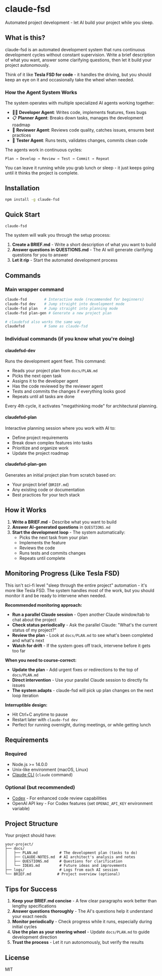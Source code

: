 # claude-fsd

Automated project development - let AI build your project while you sleep.

## What is this?

claude-fsd is an automated development system that runs continuous development cycles without constant supervision. Write a brief description of what you want, answer some clarifying questions, then let it build your project autonomously.

Think of it like **Tesla FSD for code** - it handles the driving, but you should keep an eye on it and occasionally take the wheel when needed.

### How the Agent System Works

The system operates with multiple specialized AI agents working together:

- 🧑‍💻 **Developer Agent**: Writes code, implements features, fixes bugs
- 📋 **Planner Agent**: Breaks down tasks, manages the development roadmap  
- 👀 **Reviewer Agent**: Reviews code quality, catches issues, ensures best practices
- 🧪 **Tester Agent**: Runs tests, validates changes, commits clean code

The agents work in continuous cycles:
```
Plan → Develop → Review → Test → Commit → Repeat
```

You can leave it running while you grab lunch or sleep - it just keeps going until it thinks the project is complete.

## Installation

```bash
npm install -g claude-fsd
```

## Quick Start

```bash
claude-fsd
```

The system will walk you through the setup process:

1. **Create a BRIEF.md** - Write a short description of what you want to build
2. **Answer questions in QUESTIONS.md** - The AI will generate clarifying questions for you to answer
3. **Let it rip** - Start the automated development process

## Commands

### Main wrapper command
```bash
claude-fsd        # Interactive mode (recommended for beginners)
claude-fsd dev    # Jump straight into development mode
claude-fsd plan   # Jump straight into planning mode
claude-fsd plan-gen # Generate a new project plan

# claudefsd also works the same way
claudefsd         # Same as claude-fsd
```

### Individual commands (if you know what you're doing)

#### claudefsd-dev
Runs the development agent fleet. This command:
- Reads your project plan from `docs/PLAN.md`
- Picks the next open task
- Assigns it to the developer agent
- Has the code reviewed by the reviewer agent
- Tests and commits the changes if everything looks good
- Repeats until all tasks are done

Every 4th cycle, it activates "megathinking mode" for architectural planning.

#### claudefsd-plan
Interactive planning session where you work with AI to:
- Define project requirements
- Break down complex features into tasks
- Prioritize and organize work
- Update the project roadmap

#### claudefsd-plan-gen
Generates an initial project plan from scratch based on:
- Your project brief (`BRIEF.md`)
- Any existing code or documentation
- Best practices for your tech stack

## How it Works

1. **Write a BRIEF.md** - Describe what you want to build
2. **Answer AI-generated questions** in `QUESTIONS.md` 
3. **Start the development loop** - The system automatically:
   - Picks the next task from your plan
   - Implements the feature
   - Reviews the code
   - Runs tests and commits changes
   - Repeats until complete

## Monitoring Progress (Like Tesla FSD)

This isn't sci-fi level "sleep through the entire project" automation - it's more like Tesla FSD. The system handles most of the work, but you should monitor it and be ready to intervene when needed.

**Recommended monitoring approach:**
- **Run a parallel Claude session** - Open another Claude window/tab to chat about the project
- **Check status periodically** - Ask the parallel Claude: "What's the current status of my project?"
- **Review the plan** - Look at `docs/PLAN.md` to see what's been completed and what's next
- **Watch for drift** - If the system goes off track, intervene before it gets too far

**When you need to course-correct:**
- **Update the plan** - Add urgent fixes or redirections to the top of `docs/PLAN.md`
- **Direct intervention** - Use your parallel Claude session to directly fix issues
- **The system adapts** - claude-fsd will pick up plan changes on the next loop iteration

**Interruptible design:**
- Hit Ctrl+C anytime to pause
- Restart later with `claude-fsd dev`
- Perfect for running overnight, during meetings, or while getting lunch

## Requirements

### Required
- Node.js >= 14.0.0
- Unix-like environment (macOS, Linux)
- [Claude CLI](https://docs.anthropic.com/en/docs/claude-code) (`claude` command)

### Optional (but recommended)
- [Codex](https://github.com/Codex-ai/codex) - For enhanced code review capabilities
- OpenAI API key - For Codex features (set `OPENAI_API_KEY` environment variable)

## Project Structure

Your project should have:
```
your-project/
├── docs/
│   ├── PLAN.md          # The development plan (tasks to do)
│   ├── CLAUDE-NOTES.md  # AI architect's analysis and notes
│   ├── QUESTIONS.md     # Questions for clarification
│   └── IDEAS.md         # Future ideas and improvements
├── logs/                # Logs from each AI session
└── BRIEF.md            # Project overview (optional)
```

## Tips for Success

1. **Keep your BRIEF.md concise** - A few clear paragraphs work better than lengthy specifications
2. **Answer questions thoroughly** - The AI's questions help it understand your exact needs
3. **Monitor periodically** - Check progress while it runs, especially during initial cycles
4. **Use the plan as your steering wheel** - Update `docs/PLAN.md` to guide development direction
5. **Trust the process** - Let it run autonomously, but verify the results


## License

MIT
